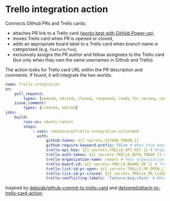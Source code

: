 # Trello integration action

Connects GitHub PRs and Trello cards:

-   attaches PR link to a Trello card ([works best with GitHub Power-up](https://trello.com/power-ups/55a5d916446f517774210004/github)),
-   moves Trello card when PR is opened or closed,
-   adds an appropriate board label to a Trello card when branch name is categorised (e.g. `feature/foo`),
-   exclusively assigns the PR author and fellow assignees to the Trello card (but only when they own the same usernames in Github and Trello).

The action looks for Trello card URL within the PR description and comments. If found, it will integrate the two worlds.

```yaml
name: Trello integration
on:
    pull_request:
        types: [opened, edited, closed, reopened, ready_for_review, converted_to_draft]
    issue_comment:
        types: [created, edited]
jobs:
    build:
        runs-on: ubuntu-latest
        steps:
            - uses: rematocorp/trello-integration-action@v6
              with:
                  github-token: ${{ secrets.GITHUB_TOKEN }}
                  github-require-keyword-prefix: false # When true match only URLs prefixed with “Closes” etc just like https://docs.github.com/en/issues/tracking-your-work-with-issues/linking-a-pull-request-to-an-issue#linking-a-pull-request-to-an-issue-using-a-keyword
                  trello-api-key: ${{ secrets.TRELLO_API_KEY }} # https://trello.com/app-key
                  trello-auth-token: ${{ secrets.TRELLO_AUTH_TOKEN }} # https://trello.com/app-key then click generate a token
                  trello-organization-name: remato # Your organization name to avoid assigning cards to outside members, edit your workspace details and look for the short name
                  trello-board-id: ${{ secrets.TRELLO_BOARD_ID }} # Trello board ID where to move the cards, visit a board then append .json to url to find id
                  trello-list-id-pr-open: ${{ secrets.TRELLO_PR_OPEN_LIST_ID }} # Trello list ID for open pull request, visit a board then append .json to url to find id
                  trello-list-id-pr-closed: ${{ secrets.TRELLO_PR_CLOSED_LIST_ID }} # Trello list ID for closed pull request, visit a board then append .json to url to find id
                  trello-conflicting-labels: 'feature;bug;chore' # When a card has one of these labels then branch category label is not assigned
```

Inspired by [dalezak/github-commit-to-trello-card](https://github.com/dalezak/github-commit-to-trello-card) and [delivered/attach-to-trello-card-action](https://github.com/delivered/attach-to-trello-card-action).
